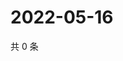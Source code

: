 # 2022-05-16

共 0 条

<!-- BEGIN WEIBO -->
<!-- 最后更新时间 Mon May 16 2022 07:13:17 GMT+0800 (China Standard Time) -->

<!-- END WEIBO -->
